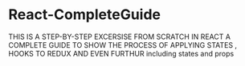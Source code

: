 # React-CompleteGuide
THIS IS A STEP-BY-STEP EXCERSISE FROM SCRATCH IN REACT
A COMPLETE GUIDE TO SHOW THE PROCESS OF APPLYING STATES , HOOKS TO REDUX AND EVEN FURTHUR
including states and props